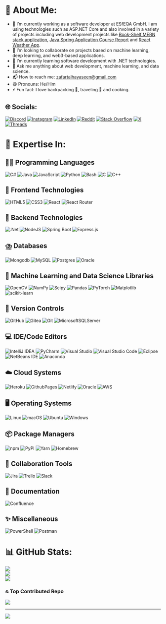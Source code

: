 # 💫 About Me:
- 🔭 I’m currently working as a software developer at ESfEQA GmbH. I am using technologies such as ASP.NET Core and also involved in a variety of projects including web development projects like [Book-Shelf MERN stack application](https://github.com/talhayaseen57/Book-Shelf.git), [Java Spring Application Course Report](https://github.com/talhayaseen57/Course-Report.git) and [React Weather App](https://github.com/talhayaseen57/weather-app.git).
- 👯 I’m looking to collaborate on projects based on machine learning, deep learning, and web3-based applications.
- 🌱 I’m currently learning software development with .NET technologies.
- 💬 Ask me anything about web development, machine learning, and data science.
- 📬 How to reach me: [zafartalhayaseen@gmail.com](mailto:zafartalhayaseen@gmail.com)
- 😄 Pronouns: He/Him
- ⚡ Fun fact: I love backpacking 🎒, traveling 🚀 and cooking.


## 🌐 Socials:
[![Discord](https://img.shields.io/badge/Discord-%237289DA.svg?logo=discord&logoColor=white)](https://discord.gg/QcZq2cyC) [![Instagram](https://img.shields.io/badge/Instagram-%23E4405F.svg?logo=Instagram&logoColor=white)](https://instagram.com/codewithsher_tech/) [![LinkedIn](https://img.shields.io/badge/LinkedIn-%230077B5.svg?logo=linkedin&logoColor=white)](https://linkedin.com/in/talhayaseen057/) [![Reddit](https://img.shields.io/badge/Reddit-%23FF4500.svg?logo=Reddit&logoColor=white)](https://reddit.com/user/talhayaseen57/) [![Stack Overflow](https://img.shields.io/badge/-Stackoverflow-FE7A16?logo=stack-overflow&logoColor=white)](https://stackoverflow.com/users/23693733/talhayaseen57) [![X](https://img.shields.io/badge/X-black.svg?logo=X&logoColor=white)](https://x.com/codebysher_tech) [![Threads](https://img.shields.io/badge/Threads-000000?logo=Threads&logoColor=white)](https://www.threads.net/@codewithsher_tech)

# 🎯 Expertise In:
## 🧑‍💻 Programming Languages
![C#](https://img.shields.io/badge/c%23-%23239120.svg?style=for-the-badge&logo=csharp&logoColor=white) ![Java](https://img.shields.io/badge/java-%23ED8B00.svg?style=for-the-badge&logo=openjdk&logoColor=white) ![JavaScript](https://img.shields.io/badge/javascript-%23323330.svg?style=for-the-badge&logo=javascript&logoColor=%23F7DF1E) ![Python](https://img.shields.io/badge/python-3670A0?style=for-the-badge&logo=python&logoColor=ffdd54) ![Bash](https://img.shields.io/badge/Bash-4EAA25?style=for-the-badge&logo=gnubash&logoColor=fff) ![C](https://img.shields.io/badge/c-%2300599C.svg?style=for-the-badge&logo=c&logoColor=white)  ![C++](https://img.shields.io/badge/c++-%2300599C.svg?style=for-the-badge&logo=c%2B%2B&logoColor=white)

## 🎨 Frontend Technologies
![HTML5](https://img.shields.io/badge/html5-%23E34F26.svg?style=for-the-badge&logo=html5&logoColor=white) ![CSS3](https://img.shields.io/badge/css3-%231572B6.svg?style=for-the-badge&logo=css3&logoColor=white) ![React](https://img.shields.io/badge/react-%2320232a.svg?style=for-the-badge&logo=react&logoColor=%2361DAFB) ![React Router](https://img.shields.io/badge/React_Router-CA4245?style=for-the-badge&logo=react-router&logoColor=white)

## 🔧 Backend Technologies
![.Net](https://img.shields.io/badge/.NET-5C2D91?style=for-the-badge&logo=.net&logoColor=white) ![NodeJS](https://img.shields.io/badge/node.js-6DA55F?style=for-the-badge&logo=node.js&logoColor=white) ![Spring Boot](https://img.shields.io/badge/Spring%20Boot-6DB33F?style=for-the-badge&logo=springboot&logoColor=fff) ![Express.js](https://img.shields.io/badge/Express.js-%23404d59.svg?style=for-the-badge&logo=express&logoColor=%2361DAFB)

## ⛈️ Databases
![Mongodb](https://img.shields.io/badge/-MongoDB-4DB33D?style=for-the-badge&logo=mongodb&logoColor=FFFFFF) ![MySQL](https://img.shields.io/badge/mysql-4479A1.svg?style=for-the-badge&logo=mysql&logoColor=white) ![Postgres](https://img.shields.io/badge/postgres-%23316192.svg?style=for-the-badge&logo=postgresql&logoColor=white) ![Oracle](https://img.shields.io/badge/Oracle-F80000?style=for-the-badge&logo=oracle&logoColor=fff) 

## 🤖 Machine Learning and Data Science Libraries
![OpenCV](https://img.shields.io/badge/opencv-%23white.svg?style=for-the-badge&logo=opencv&logoColor=white) ![NumPy](https://img.shields.io/badge/numpy-%23013243.svg?style=for-the-badge&logo=numpy&logoColor=white) ![Scipy](https://img.shields.io/badge/SciPy-%230C55A5.svg?style=for-the-badge&logo=scipy&logoColor=%white) ![Pandas](https://img.shields.io/badge/pandas-%23150458.svg?style=for-the-badge&logo=pandas&logoColor=white) ![PyTorch](https://img.shields.io/badge/PyTorch-%23EE4C2C.svg?style=for-the-badge&logo=PyTorch&logoColor=white) ![Matplotlib](https://img.shields.io/badge/Matplotlib-%23ffffff.svg?style=for-the-badge&logo=Matplotlib&logoColor=black) ![scikit-learn](https://img.shields.io/badge/scikit--learn-%23F7931E.svg?style=for-the-badge&logo=scikit-learn&logoColor=white) 

## 🔖 Version Controls
![GitHub](https://img.shields.io/badge/github-%23121011.svg?style=for-the-badge&logo=github&logoColor=white) ![Gitea](https://img.shields.io/badge/Gitea-34495E?style=for-the-badge&logo=gitea&logoColor=5D9425) ![Git](https://img.shields.io/badge/git-%23F05033.svg?style=for-the-badge&logo=git&logoColor=white) ![MicrosoftSQLServer](https://img.shields.io/badge/Microsoft%20SQL%20Server-CC2927?style=for-the-badge&logo=microsoft%20sql%20server&logoColor=white) 

## 💻 IDE/Code Editors
![IntelliJ IDEA](https://img.shields.io/badge/IntelliJIDEA-000000.svg?style=for-the-badge&logo=intellij-idea&logoColor=white) ![PyCharm](https://img.shields.io/badge/PyCharm-000?style=for-the-badge&logo=pycharm&logoColor=fff) ![Visual Studio](https://custom-icon-badges.demolab.com/badge/Visual%20Studio-5C2D91.svg?style=for-the-badge&&logo=visual-studio&logoColor=white) ![Visual Studio Code](https://custom-icon-badges.demolab.com/badge/Visual%20Studio%20Code-0078d7.svg?style=for-the-badge&logo=vsc&logoColor=white) ![Eclipse](https://img.shields.io/badge/Eclipse-FE7A16.svg?style=for-the-badge&logo=Eclipse&logoColor=white) ![NetBeans IDE](https://img.shields.io/badge/NetBeans%20IDE-1B6AC6.svg?style=for-the-badge&logo=apache-netbeans-ide&logoColor=white) ![Anaconda](https://img.shields.io/badge/Anaconda-44A833?style=for-the-badge&logo=anaconda&logoColor=fff)

## ☁️ Cloud Systems
![Heroku](https://img.shields.io/badge/heroku-%23430098.svg?style=for-the-badge&logo=heroku&logoColor=white) ![GithubPages](https://img.shields.io/badge/github%20pages-121013?style=for-the-badge&logo=github&logoColor=white) ![Netlify](https://img.shields.io/badge/Netlify-%23000000.svg?style=for-the-badge&logo=netlify&logoColor=#00C7B7) ![Oracle](https://img.shields.io/badge/Oracle%20Cloud-F80000?style=for-the-badge&logo=oracle&logoColor=white) ![AWS](https://img.shields.io/badge/AWS-%23FF9900.svg?style=for-the-badge&logo=amazon-web-services&logoColor=white)

## 🖥️ Operating Systems
![Linux](https://img.shields.io/badge/Linux-FCC624?style=for-the-badge&logo=linux&logoColor=black) ![macOS](https://img.shields.io/badge/macOS-000000?style=for-the-badge&logo=apple&logoColor=F0F0F0) ![Ubuntu](https://img.shields.io/badge/Ubuntu-E95420?style=for-the-badge&logo=ubuntu&logoColor=white) ![Windows](https://custom-icon-badges.demolab.com/badge/Windows-0078D6?style=for-the-badge&logo=windows11&logoColor=white)

## 📦 Package Managers
![npm](https://img.shields.io/badge/npm-CB3837?style=for-the-badge&logo=npm&logoColor=fff) ![PyPI](https://img.shields.io/badge/PyPI-3775A9?style=for-the-badge&logo=pypi&logoColor=fff) ![Yarn](https://img.shields.io/badge/Yarn-2C8EBB?style=for-the-badge&logo=yarn&logoColor=fff) ![Homebrew](https://img.shields.io/badge/Homebrew-FBB040?style=for-the-badge&logo=homebrew&logoColor=fff)

## 🤝 Collaboration Tools
![Jira](https://img.shields.io/badge/jira-%230A0FFF.svg?style=for-the-badge&logo=jira&logoColor=white) ![Trello](https://img.shields.io/badge/Trello-0052CC?style=for-the-badge&logo=trello&logoColor=fff) ![Slack](https://img.shields.io/badge/Slack-4A154B?style=for-the-badge&logo=slack&logoColor=fff)

## 📄 Documentation
![Confluence](https://img.shields.io/badge/Confluence-172B4D?style=for-the-badge&logo=confluence&logoColor=fff) 

## ✨ Miscellaneous
![PowerShell](https://img.shields.io/badge/PowerShell-%235391FE.svg?style=for-the-badge&logo=powershell&logoColor=white) ![Postman](https://img.shields.io/badge/Postman-FF6C37?style=for-the-badge&logo=postman&logoColor=white) 

# 📊 GitHub Stats:
![](https://github-readme-stats.vercel.app/api?username=talhayaseen57&theme=dark&hide_border=true&include_all_commits=true&show_icons=true&show=prs_merged,prs_merged_percentage&count_private=false)<br/>
![](https://github-readme-streak-stats.herokuapp.com/?user=talhayaseen57&theme=dark&hide_border=true)<br/>
![](https://github-readme-stats.vercel.app/api/top-langs/?username=talhayaseen57&theme=dark&hide_border=true&include_all_commits=true&count_private=false&hide=jupyter%20notebook&layout=donut&langs_count=6)

### 🔝 Top Contributed Repo
![](https://github-contributor-stats.vercel.app/api?username=talhayaseen57&limit=5&theme=dark&combine_all_yearly_contributions=true)

---
[![](https://visitcount.itsvg.in/api?id=talhayaseen57&icon=8&color=0)](https://visitcount.itsvg.in)

<!-- Proudly created with GPRM ( https://gprm.itsvg.in ) -->
